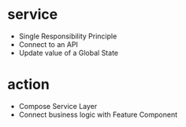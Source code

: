 # service

- Single Responsibility Principle
- Connect to an API
- Update value of a Global State

# action

- Compose Service Layer
- Connect business logic with Feature Component
